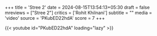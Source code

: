 +++
title = 'Stree 2'
date = 2024-08-15T13:54:13+05:30
draft = false
mreviews = ["Stree 2"]
critics = ['Rohit Khilnani']
subtitle = ""
media = 'video'
source = 'PKubED22hdA'
score = 7
+++

{{< youtube id="PKubED22hdA" loading="lazy" >}}
